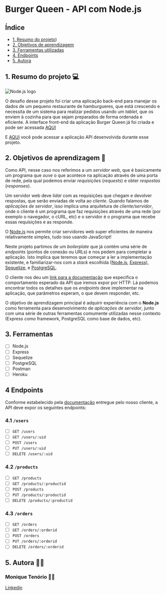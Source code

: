# Burger Queen - API com Node.js

## Índice

- [1. Resumo do projeto](#1-resumo-do-projeto))
- [2. Objetivos de aprendizagem](#3-objetivos-de-aprendizagem)
- [3. Ferramentas utilizadas](#4-ferramentas-utilizadas)
- [4. Endpoints](#5-endpoints)
- [5. Autora](#6-desenvolvedora)

## 1. Resumo do projeto :computer:

![Node.js logo](https://nodejs.org/static/images/logos/nodejs-new-pantone-black.svg)

O desafio desse projeto foi criar uma aplicação back-end para manejar
os dados de um pequeno restaurante de hamburgueres, que está crescendo e
necessita de um sistema para realizar pedidos usando um _tablet_, que os enviem à
cozinha para que sejam preparados de forma ordenada e eficiente.
A interface front-end da aplicação Burger Queen já foi criada e pode ser acessada [AQUI](https://niqsburger.netlify.app)

E [AQUI](https://bqapi-niqsburger.herokuapp.com/) você pode acessar a aplicação API desenvolvida durante esse projeto.

## 2. Objetivos de aprendizagem :receipt:

Como API, nesse caso nos referimos a um _servidor web_, que é basicamente
um programa que _ouve_ o que acontece na aplicação através de uma porta de rede,
pela qual podemos enviar _requisições_ (_requests_) e obter _respostas_ (_responses_).

Um servidor web deve _lidar_ com as requisições que chegam e devolver respostas,
que serão enviadas de volta ao _cliente_. Quando falamos de _aplicações de servidor_,
isso implica uma arquitetura de _cliente/servidor_, onde o cliente é um programa
que faz requisições através de uma rede (por exemplo o navegador, o cURL, etc)
e o servidor é o programa que recebe essas requisições e as responde.

O [Node.js](https://nodejs.org/) nos permite criar servidores web super eficientes
de maneira relativamente simples, tudo isso usando JavaScript!

Neste projeto partimos de um _boilerplate_ que já contém uma série de
_endpoints_ (pontos de conexão ou URLs) e nos pedem para completar a aplicação.
Isto implica que teremos que começar a ler a implementação existente, e
familiarizar-nos com a _stack_ escolhida ([Node.js](https://nodejs.org/),
[Express](https://expressjs.com/)), [Sequelize](https://sequelize.org),
e [PostgreSQL](https://www.postgresql.org/).

O cliente nos deu um [link para a documentação](https://lab-api-bq.herokuapp.com/api-docs/)
que especifica o comportamento esperado da API que iremos expor por
HTTP. Lá podemos encontrar todos os detalhes que os _endpoints_ deve
implementar na aplicação, que parâmetros esperam, o que devem responder, etc.

O objetivo de aprendizagem principal é adquirir experiência com o **Node.js**
como ferramenta para desenvolvimento de _aplicações de servidor_, junto com uma série
de outras ferramentas comumente utilizadas nesse contexto (Express como framework,
PostgreSQL como base de dados, etc).

## 3. Ferramentas

- [ ] Node.js
- [ ] Express
- [ ] Sequelize
- [ ] PostgreSQL
- [ ] Postman
- [ ] Heroku

## 4 Endpoints

Conforme estabelecido pela [documentação](https://lab-api-bq.herokuapp.com/api-docs/)
entregue pelo nosso cliente, a API deve expor os seguintes endpoints:

### 4.1 `/users`

- [ ] `GET /users`
- [ ] `GET /users/:uid`
- [ ] `POST /users`
- [ ] `PUT /users/:uid`
- [ ] `DELETE /users/:uid`

### 4.2 `/products`

- [ ] `GET /products`
- [ ] `GET /products/:productid`
- [ ] `POST /products`
- [ ] `PUT /products/:productid`
- [ ] `DELETE /products/:productid`

### 4.3 `/orders`

- [ ] `GET /orders`
- [ ] `GET /orders/:orderid`
- [ ] `POST /orders`
- [ ] `PUT /orders/:orderid`
- [ ] `DELETE /orders/:orderid`

## 5. Autora :woman_technologist:

### Monique Tenório :woman_artist:

[Linkedin](https://www.linkedin.com/in/monique-doretto/)
